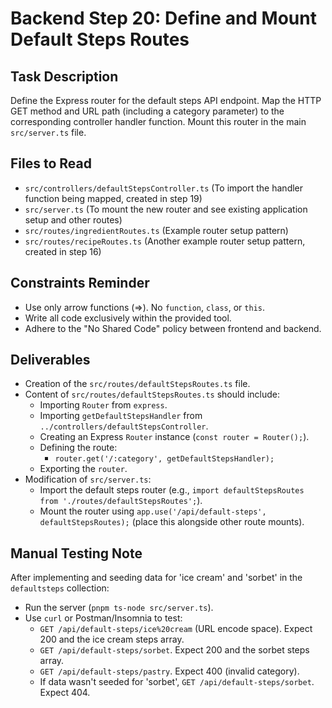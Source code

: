 # Backend Step 20: Define and Mount Default Steps Routes

## Task Description
Define the Express router for the default steps API endpoint. Map the HTTP GET method and URL path (including a category parameter) to the corresponding controller handler function. Mount this router in the main `src/server.ts` file.

## Files to Read
*   `src/controllers/defaultStepsController.ts` (To import the handler function being mapped, created in step 19)
*   `src/server.ts` (To mount the new router and see existing application setup and other routes)
*   `src/routes/ingredientRoutes.ts` (Example router setup pattern)
*   `src/routes/recipeRoutes.ts` (Another example router setup pattern, created in step 16)
## Constraints Reminder
*   Use only arrow functions (=>). No `function`, `class`, or `this`.
*   Write all code exclusively within the provided tool.
*   Adhere to the "No Shared Code" policy between frontend and backend.

## Deliverables
*   Creation of the `src/routes/defaultStepsRoutes.ts` file.
*   Content of `src/routes/defaultStepsRoutes.ts` should include:
    *   Importing `Router` from `express`.
    *   Importing `getDefaultStepsHandler` from `../controllers/defaultStepsController`.
    *   Creating an Express `Router` instance (`const router = Router();`).
    *   Defining the route:
        *   `router.get('/:category', getDefaultStepsHandler);`
    *   Exporting the `router`.
*   Modification of `src/server.ts`:
    *   Import the default steps router (e.g., `import defaultStepsRoutes from './routes/defaultStepsRoutes';`).
    *   Mount the router using `app.use('/api/default-steps', defaultStepsRoutes);` (place this alongside other route mounts).

## Manual Testing Note
After implementing and seeding data for 'ice cream' and 'sorbet' in the `defaultsteps` collection:
*   Run the server (`pnpm ts-node src/server.ts`).
*   Use `curl` or Postman/Insomnia to test:
    *   `GET /api/default-steps/ice%20cream` (URL encode space). Expect 200 and the ice cream steps array.
    *   `GET /api/default-steps/sorbet`. Expect 200 and the sorbet steps array.
    *   `GET /api/default-steps/pastry`. Expect 400 (invalid category).
    *   If data wasn't seeded for 'sorbet', `GET /api/default-steps/sorbet`. Expect 404.